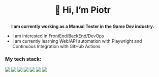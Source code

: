 # <p align="center">👋 Hi, I’m Piotr </p>

**<p align="center">I am currently working as a Manual Tester in the Game Dev industry.</p>**

* I am interested in FrontEnd/BackEnd/DevOps
* I am currently learning Web/API automation with Playwright and Continuous Integration with GitHub Actions

### My tech stack:

<img src="https://img.shields.io/badge/HTML5-E34F26?style=for-the-badge&logo=html5&logoColor=white"/>  <img src="https://img.shields.io/badge/CSS3-1572B6?style=for-the-badge&logo=css3&logoColor=white"/> <img src="https://img.shields.io/badge/JavaScript-323330?style=for-the-badge&logo=javascript&logoColor=F7DF1E"/> <img src="https://img.shields.io/badge/TypeScript-007ACC?style=for-the-badge&logo=typescript&logoColor=white"/> <img src="https://img.shields.io/badge/Playwright-45ba4b?style=for-the-badge&logo=Playwright&logoColor=white"/> <img src="https://img.shields.io/badge/GIT-E44C30?style=for-the-badge&logo=git&logoColor=white"/> <img src="https://img.shields.io/badge/Github%20Actions-282a2e?style=for-the-badge&logo=githubactions&logoColor=367cfe"/>
<!---
pgutx/pgutx is a ✨ special ✨ repository because its `README.md` (this file) appears on your GitHub profile.
You can click the Preview link to take a look at your changes.
--->
